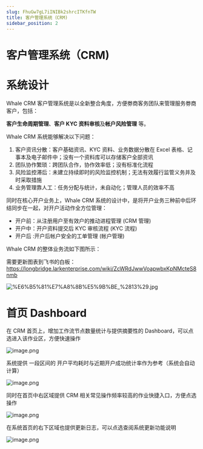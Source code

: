 ```yaml
---
slug: FhuGw7gL7iINIBk2shrcITKfnTW
title: 客户管理系统（CRM)
sidebar_position: 2
---
```



# 客户管理系统（CRM)


# 系统设计


Whale CRM 客户管理系统是以全新整合角度，方便劵商客务团队来管理服务劵商客户，包括：


**客户生命周期管理**、**客户 KYC 资料审核**及**帐户风险管理** 等。


Whale CRM 系统能够解决以下问题： 

1. 客户资讯分散：客户基础资讯、KYC 资料、业务数据分散在 Excel 表格、记事本及电子邮件中；没有一个资料库可以存储客户全部资讯
2. 团队协作繁琐：跨团队合作，协作效率低；没有标准化流程
3. 风险监控滞后：未建立持续即时的风险监控机制；无法有效履行监管义务并及时采取措施
4. 业务管理靠人工：任务分配与统计，未自动化；管理人员的效率不高

同时在核心开户业务上，Whale CRM 系统的设计中，是将开户业务三种前中后环结同步在一起，对开户活动作全方位管理：

- 开户前：从注册用户至有效户的推动进程管理 (CRM 管理)
- 开户中：开户资料提交后 KYC 审核流程 (KYC 流程)
- 开户后 :开户后帐户安全的工单管理 (帐户管理)

Whale CRM 的整体业务流如下图所示：


需要更新图表到飞书的白板：https://longbridge.larkenterprise.com/wiki/ZcWRdJwwVoapwbxKpNMcteS8nmb


![%E6%B5%81%E7%A8%8B%E5%9B%BE_%2813%29.jpg](/assets/d51ac0be5a9382b27abfe04e229d2bec.jpg)


# 首页 Dashboard


在 CRM 首页上，增加工作流节点数量统计与提供摘要性的 Dashboard，可以点选进入该作业区，方便快速操作


![image.png](/assets/b780d128567d1652f0da321e2ffa6c04.png)


系统提供 一段区间的 开户平均耗时与近期开户成功统计率作为参考（系统会自动计算）


![image.png](/assets/8208a6f0b1a9d2f248c0916949f187c9.png)


同时在首页中右区域提供 CRM 相关常见操作频率较高的作业快捷入口，方便点选操作


![image.png](/assets/de9c87784f4537bca5a9db98ca36bac1.png)


在系统首页的右下区域也提供更新日志，可以点选查阅系统更新功能说明


![image.png](/assets/6e49305103306892fe6d028b0339d3cf.png)


